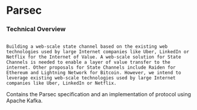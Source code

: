 # Parsec

### Technical Overview
```

Building a web-scale state channel based on the existing web technologies used by large Internet companies like Uber, LinkedIn or Netflix for the Internet of Value. A web-scale solution for State Channels is needed to enable a layer of value transfer to the internet. Other proposals for State Channels include Raiden for Ethereum and Lightning Network for Bitcoin. However, we intend to leverage existing web-scale technologies used by large Internet companies like Uber, LinkedIn or Netflix.

```

Contains the Parsec specification and an implementation of protocol using Apache Kafka.


